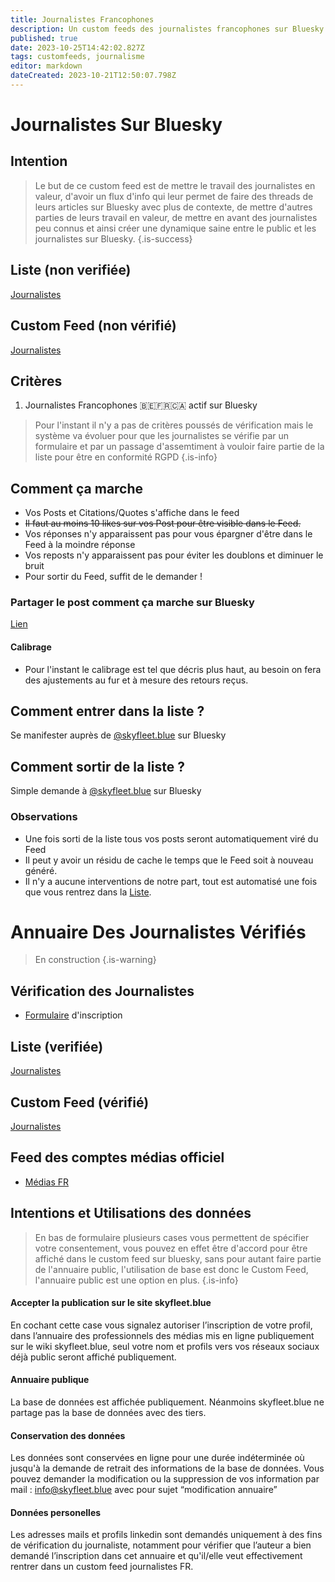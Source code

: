 ```yaml
---
title: Journalistes Francophones
description: Un custom feeds des journalistes francophones sur Bluesky
published: true
date: 2023-10-25T14:42:02.827Z
tags: customfeeds, journalisme
editor: markdown
dateCreated: 2023-10-21T12:50:07.798Z
---
```


# Journalistes Sur Bluesky

## Intention

> Le but de ce custom feed est de mettre le travail des journalistes en valeur, d'avoir un flux d'info qui leur permet de faire des threads de leurs articles sur Bluesky avec plus de contexte, de mettre d'autres parties de leurs travail en valeur, de mettre en avant des journalistes peu connus et ainsi créer une dynamique saine entre le public et les journalistes sur Bluesky.
{.is-success}


## Liste (non verifiée)

[Journalistes](https://bsky.app/profile/skyfleet.blue/lists/3kcamwfdufc2w)

## Custom Feed (non vérifié)

[Journalistes](https://bsky.app/profile/did:plc:gc7pqgc337bwj2n5mbnkixzk/feed/aaafckt74ab56)

## Critères

1. Journalistes Francophones 🇧🇪🇫🇷🇨🇦 actif sur Bluesky

> Pour l'instant il n'y a pas de critères poussés de vérification
> mais le système va évoluer pour que les journalistes se vérifie par un formulaire et par un passage d'assemtiment à vouloir faire partie de la liste pour être en conformité RGPD
{.is-info}

## Comment ça marche 

- Vos Posts et Citations/Quotes s'affiche dans le feed
- ~~Il faut au moins 10 likes sur vos Post pour être visible dans le Feed.~~
- Vos réponses n'y apparaissent pas pour vous épargner d'être dans le Feed à la moindre réponse 
- Vos reposts n'y apparaissent pas pour éviter les doublons et diminuer le bruit
- Pour sortir du Feed, suffit de le demander !

### Partager le post comment ça marche sur Bluesky

[Lien](https://bsky.app/profile/did:plc:gc7pqgc337bwj2n5mbnkixzk/post/3kcb3csu34y2a)


#### Calibrage

- Pour l'instant le calibrage est tel que décris plus haut, au besoin on fera des ajustements au fur et à mesure des retours reçus. 

## Comment entrer dans la liste ?

Se manifester auprès de [@skyfleet.blue](https://bsky.app/profile/skyfleet.blue) sur Bluesky

## Comment sortir de la liste ?

Simple demande à [@skyfleet.blue](https://bsky.app/profile/skyfleet.blue) sur Bluesky


### Observations

- Une fois sorti de la liste tous vos posts seront automatiquement viré du Feed
- Il peut y avoir un résidu de cache le temps que le Feed soit à nouveau généré. 
- Il n'y a aucune interventions de notre part, tout est automatisé une fois que vous rentrez dans la [Liste](https://bsky.app/profile/skyfleet.blue/lists/3kcamwfdufc2w). 


# Annuaire Des Journalistes Vérifiés

> En construction
{.is-warning}


## Vérification des Journalistes

- [Formulaire](https://base.skyfleet.blue/form/JDd-asXLQCFn9qBWJR_JO_7thrQnAqi-s5StxpurrBU) d'inscription

## Liste (verifiée)

[Journalistes]()

## Custom Feed (vérifié)

[Journalistes]()

## Feed des comptes médias officiel

- [Médias FR](https://bsky.app/profile/did:plc:gc7pqgc337bwj2n5mbnkixzk/feed/aaagopqwcicxc)

## Intentions et Utilisations des données

> En bas de formulaire plusieurs cases vous permettent de spécifier votre consentement, vous pouvez en effet être d'accord pour être affiché dans le custom feed sur bluesky, sans pour autant faire partie de l'annuaire public, l'utilisation de base est donc le Custom Feed, l'annuaire public est une option en plus.
{.is-info}


#### Accepter la publication sur le site skyfleet.blue

En cochant cette case vous signalez autoriser l’inscription de votre profil, dans l’annuaire des professionnels des médias mis en ligne publiquement sur le wiki skyfleet.blue, seul votre nom et profils vers vos réseaux sociaux déjà public seront affiché publiquement.

#### Annuaire publique

La base de données est affichée publiquement. 
Néanmoins skyfleet.blue ne partage pas la base de données avec des tiers.

#### Conservation des données 

Les données sont conservées en ligne pour une durée indéterminée où jusqu'à la demande de retrait des informations de la base de données.
Vous pouvez demander la modification ou la suppression de vos information par mail :
info@skyfleet.blue avec pour sujet “modification annuaire”

#### Données personelles

Les adresses mails et profils linkedin sont demandés uniquement à des fins de vérification du journaliste, notamment pour vérifier que l’auteur a bien demandé l’inscription dans cet annuaire et qu'il/elle veut effectivement rentrer dans un custom feed journalistes FR. 


